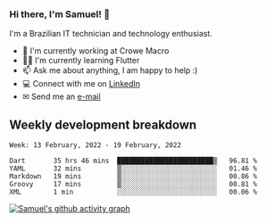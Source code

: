 ### Hi there, I'm Samuel! 👋

I'm a Brazilian IT technician and technology enthusiast.

- 🏢 I'm currently working at Crowe Macro
- 👨‍💻 I'm currently learning Flutter
- 📫 Ask me about anything, I am happy to help :)
- 💻 Connect with me on [LinkedIn](https://www.linkedin.com/in/samuel-s-marques/)
- ✉ Send me an [e-mail](mailto:samuel.s.marques@protonmail.com)

## Weekly development breakdown
<!--START_SECTION:waka-->
```text
Week: 13 February, 2022 - 19 February, 2022

Dart       35 hrs 46 mins  ████████████████████████▒   96.81 % 
YAML       32 mins         ▒░░░░░░░░░░░░░░░░░░░░░░░░   01.46 % 
Markdown   19 mins         ▒░░░░░░░░░░░░░░░░░░░░░░░░   00.86 % 
Groovy     17 mins         ▒░░░░░░░░░░░░░░░░░░░░░░░░   00.81 % 
XML        1 min           ░░░░░░░░░░░░░░░░░░░░░░░░░   00.06 % 
```
<!--END_SECTION:waka-->

[![Samuel's github activity graph](https://activity-graph.herokuapp.com/graph?username=samuel-s-marques&theme=react-dark)](https://github.com/samuel-s-marques)

